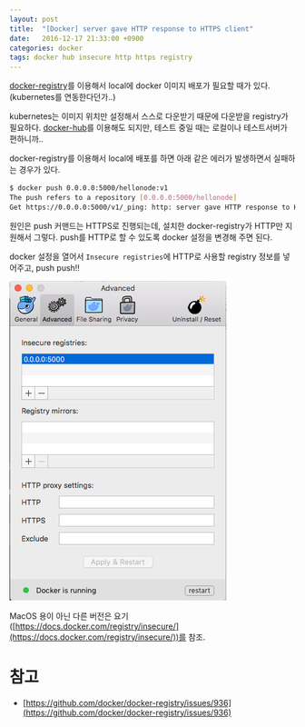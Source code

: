 ```yaml
---
layout: post
title:  "[Docker] server gave HTTP response to HTTPS client"
date:   2016-12-17 21:33:00 +0900
categories: docker
tags: docker hub insecure http https registry
---
```


[docker-registry](https://hub.docker.com/_/registry/)를 이용해서 local에 docker 이미지 배포가 필요할 때가 있다. (kubernetes를 연동한다던가..)

kubernetes는 이미지 위치만 설정해서 스스로 다운받기 때문에 다운받을 registry가 필요하다. [docker-hub](https://hub.docker.com/)를 이용해도 되지만, 테스트 중일 때는 로컬이나 테스트서버가 편하니까..

docker-registry를 이용해서 local에 배포를 하면 아래 같은 에러가 발생하면서 실패하는 경우가 있다.

```bash
$ docker push 0.0.0.0:5000/hellonode:v1
The push refers to a repository [0.0.0.0:5000/hellonode]
Get https://0.0.0.0:5000/v1/_ping: http: server gave HTTP response to HTTPS client
```

원인은 push 커맨드는 HTTPS로 진행되는데, 설치한 docker-registry가 HTTP만 지원해서 그렇다. push를 HTTP로 할 수 있도록 docker 설정을 변경해 주면 된다.

docker 설정을 열어서 `Insecure registries`에 HTTP로 사용할 registry 정보를 넣어주고, push push!!

![docker insecure registry config](/assets/img/2016-12-17-docker-http-response-to-https-client.png)

MacOS 용이 아닌 다른 버전은 요기([https://docs.docker.com/registry/insecure/](https://docs.docker.com/registry/insecure/))를 참조.

# 참고
- [https://github.com/docker/docker-registry/issues/936](https://github.com/docker/docker-registry/issues/936)
